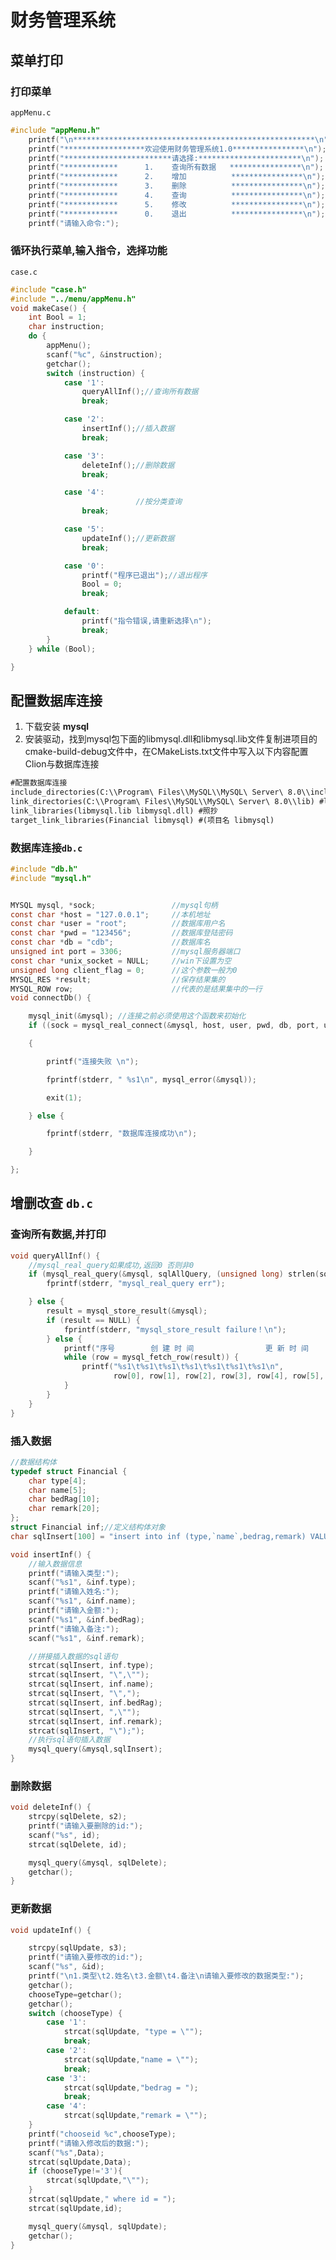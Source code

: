 # 财务管理系统
## 菜单打印
### 打印菜单
```appMenu.c```
```c
#include "appMenu.h"
    printf("\n******************************************************\n");
    printf("******************欢迎使用财务管理系统1.0****************\n");
    printf("************************请选择:***********************\n");
    printf("************      1.    查询所有数据   ****************\n");
    printf("************      2.    增加          ****************\n");
    printf("************      3.    删除          ****************\n");
    printf("************      4.    查询          ****************\n");
    printf("************      5.    修改          ****************\n");
    printf("************      0.    退出          ****************\n");
    printf("请输入命令:");
```

### 循环执行菜单,输入指令，选择功能
```case.c```
```c
#include "case.h"
#include "../menu/appMenu.h"
void makeCase() {
    int Bool = 1;
    char instruction;
    do {
        appMenu();
        scanf("%c", &instruction);
        getchar();
        switch (instruction) {
            case '1':
                queryAllInf();//查询所有数据
                break;

            case '2':
                insertInf();//插入数据
                break;

            case '3':
                deleteInf();//删除数据
                break;

            case '4':
                            //按分类查询
                break;

            case '5':
                updateInf();//更新数据
                break;

            case '0':
                printf("程序已退出");//退出程序
                Bool = 0;
                break;

            default:
                printf("指令错误,请重新选择\n");
                break;
        }
    } while (Bool);

}
```

## 配置数据库连接
1. 下载安装 **mysql**
2. 安装驱动，找到mysql包下面的libmysql.dll和libmysql.lib文件复制进项目的cmake-build-debug文件中，在CMakeLists.txt文件中写入以下内容配置Clion与数据库连接
```txt
#配置数据库连接
include_directories(C:\\Program\ Files\\MySQL\\MySQL\ Server\ 8.0\\include)  #include文件夹路径,空格后面需要添加 \
link_directories(C:\\Program\ Files\\MySQL\\MySQL\ Server\ 8.0\\lib) #lib文件夹路径,空格后面需要添加  \
link_libraries(libmysql.lib libmysql.dll) #照抄
target_link_libraries(Financial libmysql) #(项目名 libmysql)
```

### 数据库连接```db.c```
```c
#include "db.h"
#include "mysql.h"


MYSQL mysql, *sock;                 //mysql句柄
const char *host = "127.0.0.1";     //本机地址
const char *user = "root";          //数据库用户名
const char *pwd = "123456";         //数据库登陆密码
const char *db = "cdb";             //数据库名
unsigned int port = 3306;           //mysql服务器端口
const char *unix_socket = NULL;     //win下设置为空
unsigned long client_flag = 0;      //这个参数一般为0
MYSQL_RES *result;                  //保存结果集的
MYSQL_ROW row;                      //代表的是结果集中的一行
void connectDb() {

    mysql_init(&mysql); //连接之前必须使用这个函数来初始化
    if ((sock = mysql_real_connect(&mysql, host, user, pwd, db, port, unix_socket, client_flag)) == NULL) //连接MySQL

    {

        printf("连接失败 \n");

        fprintf(stderr, " %s1\n", mysql_error(&mysql));

        exit(1);

    } else {

        fprintf(stderr, "数据库连接成功\n");

    }

};
```
## 增删改查 ```db.c```
### 查询所有数据,并打印
```c
void queryAllInf() {
    //mysql_real_query如果成功,返回0 否则非0
    if (mysql_real_query(&mysql, sqlAllQuery, (unsigned long) strlen(sqlAllQuery))) {
        fprintf(stderr, "mysql_real_query err");

    } else {
        result = mysql_store_result(&mysql);
        if (result == NULL) {
            fprintf(stderr, "mysql_store_result failure！\n");
        } else {
            printf("序号        创 建 时 间                更 新 时 间         类型    姓名    金额     备注\n");
            while (row = mysql_fetch_row(result)) {
                printf("%s1\t%s1\t%s1\t%s1\t%s1\t%s1\t%s1\n",
                       row[0], row[1], row[2], row[3], row[4], row[5], row[6]);
            }
        }
    }
}
```
### 插入数据
```c
//数据结构体
typedef struct Financial {
    char type[4];
    char name[5];
    char bedRag[10];
    char remark[20];
};
struct Financial inf;//定义结构体对象
char sqlInsert[100] = "insert into inf (type,`name`,bedrag,remark) VALUES(\"";//sql语句

void insertInf() {
    //输入数据信息
    printf("请输入类型:");
    scanf("%s1", &inf.type);
    printf("请输入姓名:");
    scanf("%s1", &inf.name);
    printf("请输入金额:");
    scanf("%s1", &inf.bedRag);
    printf("请输入备注:");
    scanf("%s1", &inf.remark);

    //拼接插入数据的sql语句
    strcat(sqlInsert, inf.type);
    strcat(sqlInsert, "\",\"");
    strcat(sqlInsert, inf.name);
    strcat(sqlInsert, "\",");
    strcat(sqlInsert, inf.bedRag);
    strcat(sqlInsert, ",\"");
    strcat(sqlInsert, inf.remark);
    strcat(sqlInsert, "\");");
    //执行sql语句插入数据
    mysql_query(&mysql,sqlInsert);
}
```
### 删除数据
```c
void deleteInf() {
    strcpy(sqlDelete, s2);
    printf("请输入要删除的id:");
    scanf("%s", id);
    strcat(sqlDelete, id);

    mysql_query(&mysql, sqlDelete);
    getchar();
}
```

### 更新数据
```c
void updateInf() {

    strcpy(sqlUpdate, s3);
    printf("请输入要修改的id:");
    scanf("%s", &id);
    printf("\n1.类型\t2.姓名\t3.金额\t4.备注\n请输入要修改的数据类型:");
    getchar();
    chooseType=getchar();
    getchar();
    switch (chooseType) {
        case '1':
            strcat(sqlUpdate, "type = \"");
            break;
        case '2':
            strcat(sqlUpdate,"name = \"");
            break;
        case '3':
            strcat(sqlUpdate,"bedrag = ");
            break;
        case '4':
            strcat(sqlUpdate,"remark = \"");
    }
    printf("chooseid %c",chooseType);
    printf("请输入修改后的数据:");
    scanf("%s",Data);
    strcat(sqlUpdate,Data);
    if (chooseType!='3'){
        strcat(sqlUpdate,"\"");
    }
    strcat(sqlUpdate," where id = ");
    strcat(sqlUpdate,id);

    mysql_query(&mysql, sqlUpdate);
    getchar();
}
```